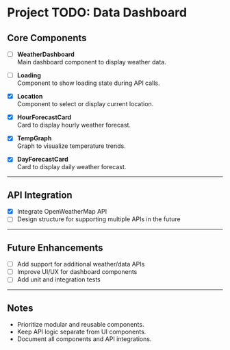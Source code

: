 # Project TODO: Data Dashboard

## Core Components

- [ ] **WeatherDashboard**  
       Main dashboard component to display weather data.

- [ ] **Loading**  
       Component to show loading state during API calls.

- [x] **Location**  
       Component to select or display current location.

- [x] **HourForecastCard**  
       Card to display hourly weather forecast.

- [x] **TempGraph**  
       Graph to visualize temperature trends.

- [x] **DayForecastCard**  
       Card to display daily weather forecast.

---

## API Integration

- [x] Integrate OpenWeatherMap API
- [ ] Design structure for supporting multiple APIs in the future

---

## Future Enhancements

- [ ] Add support for additional weather/data APIs
- [ ] Improve UI/UX for dashboard components
- [ ] Add unit and integration tests

---

## Notes

- Prioritize modular and reusable components.
- Keep API logic separate from UI components.
- Document all components and API integrations.
